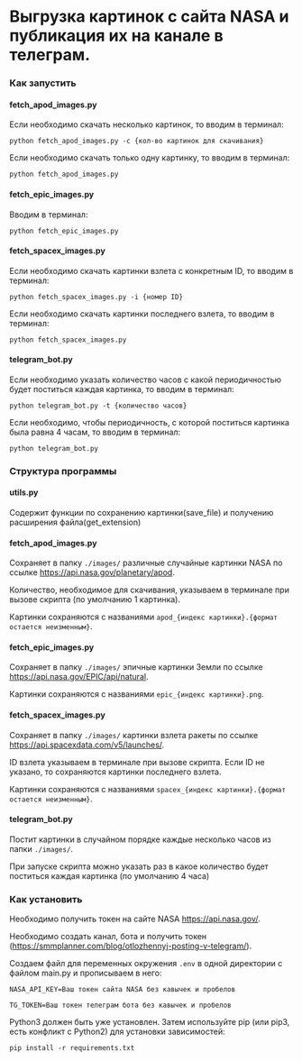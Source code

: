 # Выгрузка картинок с сайта NASA и публикация их на канале в телеграм.

### Как запустить
#### fetch_apod_images.py
Если необходимо скачать несколько картинок, то вводим в терминал:
```
python fetch_apod_images.py -c {кол-во картинок для скачивания}
```

Если необходимо скачать только одну картинку, то вводим в терминал:
```
python fetch_apod_images.py
```

#### fetch_epic_images.py
Вводим в терминал:
```
python fetch_epic_images.py
```

#### fetch_spacex_images.py
Если необходимо скачать картинки взлета с конкретным ID, то вводим в терминал:
```
python fetch_spacex_images.py -i {номер ID}
```

Если необходимо скачать картинки последнего взлета, то вводим в терминал:
```
python fetch_spacex_images.py
```

#### telegram_bot.py
Если необходимо указать количество часов с какой периодичностью будет поститься каждая картинка, то вводим в терминал:
```
python telegram_bot.py -t {количество часов}
```

Если необходимо, чтобы периодичность, с которой поститься картинка была равна 4 часам, то вводим в терминал:
```
python telegram_bot.py
```

### Структура программы

#### utils.py
Содержит функции по сохранению картинки(save_file) и получению расширения файла(get_extension)

#### fetch_apod_images.py
Сохраняет в папку `./images/` различные случайные картинки NASA по ссылке https://api.nasa.gov/planetary/apod. 

Количество, необходимое для скачивания, указываем в терминале при вызове скрипта (по умолчанию 1 картинка).

Картинки сохраняются с названиями `apod_{индекс картинки}.{формат остается неизменным}`.

#### fetch_epic_images.py
Сохраняет в папку `./images/` эпичные картинки Земли по ссылке https://api.nasa.gov/EPIC/api/natural. 

Картинки сохраняются с названиями `epic_{индекс картинки}.png`.

#### fetch_spacex_images.py
Сохраняет в папку `./images/` картинки взлета ракеты по ссылке https://api.spacexdata.com/v5/launches/. 

ID взлета указываем в терминале при вызове скрипта. Если ID не указано, то сохраняются картинки последнего взлета.

Картинки сохраняются с названиями `spacex_{индекс картинки}.{формат остается неизменным}`.

#### telegram_bot.py
Постит картинки в случайном порядке каждые несколько часов из папки `./images/`.

При запуске скрипта можно указать раз в какое количество будет поститься каждая картинка (по умолчанию 4 часа)

### Как установить
Необходимо получить токен на сайте NASA https://api.nasa.gov/.

Необходимо создать канал, бота и получить токен (https://smmplanner.com/blog/otlozhennyj-posting-v-telegram/).

Создаем файл для переменных окружения `.env` в одной директории с файлом main.py и прописываем в него:
```
NASA_API_KEY=Ваш токен сайта NASA без кавычек и пробелов

TG_TOKEN=Ваш токен телеграм бота без кавычек и пробелов
```

Python3 должен быть уже установлен. Затем используйте pip (или pip3, есть конфликт с Python2) для установки зависимостей:
```
pip install -r requirements.txt
```
